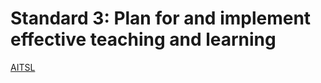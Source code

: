 # Standard 3: Plan for and implement effective teaching and learning
[AITSL](https://www.aitsl.edu.au/standards#plan-for-and-implement-effective-teaching-and-learning)